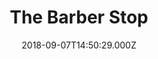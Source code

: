 ---
date: 2018-09-07T14:50:29.000Z
title: The Barber Stop
latitude: 52.04294691253548
longitude: 0.9543200024667841
category: checkin
---
